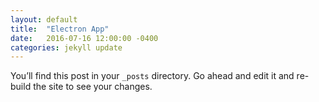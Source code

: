 ```yaml
---
layout: default
title:  "Electron App"
date:   2016-07-16 12:00:00 -0400
categories: jekyll update
---
```

You’ll find this post in your `_posts` directory. Go ahead and edit it and re-build the site to see your changes.
